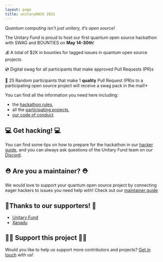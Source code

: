 ```yaml
---
layout: page
title: unitaryHACK 2021
---
```

_Quantum computing isn’t just unitary, it’s open source!_

The Unitary Fund is proud to host our first quantum open source hackathon with SWAG and BOUNTIES on **May 14-30th**!

💰 A total of $2K in bounties for tagged issues in quantum open source projects

💿 Digital swag for all participants that make approved Pull Requests (PR)s

🎁 25 Random participants that make 1 **quality** Pull Request (PR)s to a participating open source project will receive a swag pack in the mail!*

You can find all the information you need here including:

- the [hackathon rules](./rules.md),
- all the [participating projects](./participating-projects.md),
- [our code of conduct](CODE_OF_CONDUCT.md).

## 💻 Get hacking! 💻

You can find some tips on how to prepare for the hackathon in our [hacker guide](./hacker-guide.md), and you can always ask questions of the Unitary Fund team on our [Discord](https://discord.unitary.fund).

## ⛑ Are you a maintainer? ⛑

We would love to support your quantum open source project by connecting eager hackers to issues you need help with!
Check out our [maintainer guide](./maintainer-guide.md)

## 🙏Thanks to our supporters! 🙏

- [Unitary Fund](https://unitary.fund/)
- [Xanadu](https://xanadu.ai/)

## 🙌🏻 Support this project 🙌🏻

Would you like to help us support more contributors and projects? [Get in touch](mailto:info@unitary.fund?subject=[UnitaryHack]%20Supporting%20You) with us!
